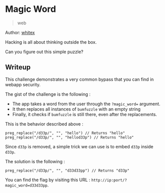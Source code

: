 # Magic Word

> web

Author: [whitex](https://instagram.com/najeh_halawani)

Hacking is all about thinking outside the box.

Can you figure out this simple puzzle?


## Writeup

This challenge demonstrates a very common bypass that you can find in webapp security.

The gist of the challenge is the following :
- The app takes a word from the user through the `?magic_word=` argument.
- It then replaces all instances of `bumfuzzle` with an empty string
- Finally, it checks if `bumfuzzle` is still there, even after the replacements.

This is the behavior described above :
```
preg_replace("/d33p/", "", "hello") // Returns "hello"
preg_replace("/d33p/", "", "hellod33p") // Returns "hello"
```

Since `d33p` is removed, a simple trick we can use is to embed `d33p` inside `d33p`.

The solution is the following :
```
preg_replace("/d33p/", "", "d33d33pp") // Returns "d33p"
```

You can find the flag by visiting this URL : `http://ip:port/?magic_word=d33d33pp`.

